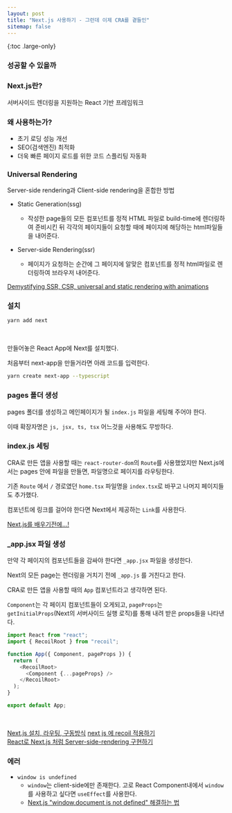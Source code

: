 ```yaml
---
layout: post
title: "Next.js 사용하기 - 그런데 이제 CRA를 곁들인"
sitemap: false
---
```


{:toc .large-only}

### 성공할 수 있을까

### Next.js란?

서버사이드 렌더링을 지원하는 React 기반 프레임워크

### 왜 사용하는가?

- 초기 로딩 성능 개선
- SEO(검색엔진) 최적화
- 더욱 빠른 페이지 로드를 위한 코드 스플리팅 자동화

### Universal Rendering

Server-side rendering과 Client-side rendering을 혼합한 방법

- Static Generation(ssg)

  - 작성한 page들의 모든 컴포넌트를 정적 HTML 파일로 build-time에 렌더링하여 준비시킨 뒤 각각의 페이지들이 요청할 때에 페이지에 해당하는 html파일들을 내어준다.

- Server-side Rendering(ssr)
  - 페이지가 요청하는 순간에 그 페이지에 알맞은 컴포넌트를 정적 html파일로 렌더링하여 브라우저 내어준다.

[Demystifying SSR, CSR, universal and static rendering with animations](https://dev.to/kefranabg/demystifying-ssr-csr-universal-and-static-rendering-with-animations-m7d?fbclid=IwAR31N68HLXa8lDnC3iOa7wsuQ4cDZBlKaUOgG_Fk7DovME2VYlG3ABtcczM#ssr)

### 설치

```bash
yarn add next
```

<br/>

만들어놓은 React App에 Next를 설치했다.

처음부터 next-app을 만들거라면 아래 코드를 입력한다.

```bash
yarn create next-app --typescript
```

### pages 폴더 생성

pages 폴더를 생성하고 메인페이지가 될 `index.js` 파일을 세팅해 주어야 한다.

이때 확장자명은 `js, jsx, ts, tsx` 어느것을 사용해도 무방하다.

### index.js 세팅

CRA로 만든 앱을 사용할 때는 `react-router-dom`의 `Route`를 사용했었지만 Next.js에서는 pages 안에 파일을 만들면, 파일명으로 페이지를 라우팅한다.

기존 `Route` 에서 `/` 경로였던 `home.tsx` 파일명을 `index.tsx`로 바꾸고 나머지 페이지들도 추가했다.

컴포넌트에 링크를 걸어야 한다면 Next에서 제공하는 `Link`를 사용한다.

[Next.js를 배우기전에...!](https://velog.io/@thsoon/next.js%EB%A5%BC-%EB%B0%B0%EC%9A%B0%EA%B8%B0-%EC%A0%84%EC%97%90)

### \_app.jsx 파일 생성

만약 각 페이지의 컴포넌트들을 감싸야 한다면 `_app.jsx` 파일을 생성한다.

Next의 모든 page는 렌더링을 거치기 전에 `_app.js` 를 거친다고 한다.

CRA로 만든 앱을 사용할 때의 `App` 컴포넌트라고 생각하면 된다.

`Component`는 각 페이지 컴포넌트들이 오게되고, `pageProps`는 `getInitialProps`(Next의 서버사이드 실행 로직)를 통해 내려 받은 props들을 나타낸다.

```js
import React from "react";
import { RecoilRoot } from "recoil";

function App({ Component, pageProps }) {
  return (
    <RecoilRoot>
      <Component {...pageProps} />
    </RecoilRoot>
  );
}

export default App;
```

<br/>

[Next.js 설치, 라우팅, 구동방식](https://www.howdy-mj.me/next/next-js-intro/)
[next js 에 recoil 적용하기](https://gusrb3164.github.io/web/2021/03/30/next-js-recoil/)<br/>
[React로 Next.js 처럼 Server-side-rendering 구현하기](https://minoo.medium.com/next-js-%EC%B2%98%EB%9F%BC-server-side-rendering-%EA%B5%AC%ED%98%84%ED%95%98%EA%B8%B0-7608e82a0ab1)

### 에러

- `window is undefined`
  - `window`는 client-side에만 존재한다. 고로 React Component내에서 `window`를 사용하고 싶다면 `useEffect`를 사용한다.
  - [Next.js "window,document is not defined" 해결하는 법](https://sumini.dev/issue/000-nextjs-window,document-is-not-defined/)
